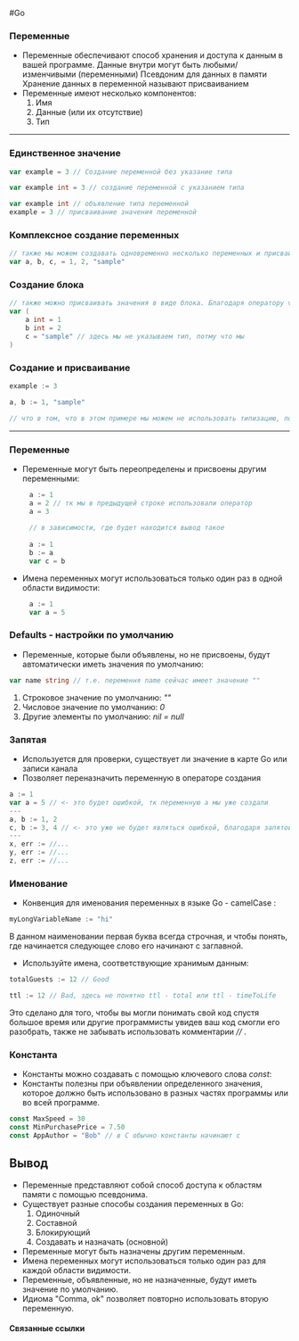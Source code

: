#Go 

### Переменные 
- Переменные обеспечивают способ хранения и доступа к данным в вашей программе.
	Данные внутри могут быть любыми/изменчивыми (переменными)
	Псевдоним для данных в памяти
	Хранение данных в переменной называют присваиванием
- Переменные имеют несколько компонентов:
	1. Имя
	2. Данные (или их отсутствие)
	3. Тип
---
### Единственное значение
```go
var example = 3 // Создание переменной без указание типа

var example int = 3 // создание переменной с указанием типа

var example int // объявление типа переменной
example = 3 // присваивание значения переменной 


```
### Комплексное создание переменных
```go
// также мы можем создавать одновременно несколько переменных и присваивать им значения
var a, b, c, = 1, 2, "sample"
```
### Создание блока
```go
// также можно присваивать значения в виде блока. Благодаря оператору var и () мы показываем, что в скобочках мы создаем переменные
var (
	a int = 1
	b int = 2
	c = "sample" // здесь мы не указываем тип, потму что мы                        уже используем "", которые показывают                          компилятору, что это уже строчные значения
)
```
### Создание и присваивание 
```go
example := 3

a, b := 1, "sample"

// что в том, что в этом примере мы можем не использовать типизацию, потому что она автоматически все делает благодаря :=
```
---
### Переменные 
- Переменные могут быть переопределены и присвоены другим переменными:
```go
	 a := 1
	 a = 2 // тк мы в предыдущей строке использовали оператор                создания и присвоения, то в следующих строках мы               можем его не использовать
	 a = 3
	 
	 // в зависимости, где будет находится вывод такое                 значение мы и получим
	
	 a := 1
	 b := a
	 var c = b 
```
- Имена переменных могут использоваться только один раз в одной области видимости:
```go
	 a := 1
	 var a = 5
```

### Defaults - настройки по умолчанию
- Переменные, которые были объявлены, но не присвоены, будут автоматически иметь значения по умолчанию:
```go
var name string // т.е. перемення name сейчас имеет значение ""
```
1) Строковое значение по умолчанию: _""_
2) Числовое значение по умолчанию: _0_
3) Другие элементы по умолчанию: _nil = null_  

### Запятая
- Используется для проверки, существует ли значение в карте Go или записи канала
- Позволяет переназначить переменную в операторе создания
```go 
a := 1
var a = 5 // <- это будет ошибкой, тк переменную а мы уже создали
---
a, b := 1, 2
c, b := 3, 4 // <- это уже не будет являться ошибкой, благодаря запятой
---
x, err := //...
y, err := //...
z, err := //...
```

### Именование
- Конвенция для именования переменных в языке Go - camelCase :
```go
myLongVariableName := "hi"
```
В данном наименовании первая буква всегда строчная, и чтобы понять, где начинается следующее слово его начинают с заглавной.

- Используйте имена, соответствующие хранимым данным:
```go
totalGuests := 12 // Good

ttl := 12 // Bad, здесь не понятно ttl - total или ttl - timeToLife
```
Это сделано для того, чтобы вы могли понимать свой код спустя большое время или другие программисты увидев ваш код смогли его разобрать, также не забывать использовать комментарии _//_ .

### Константа
- Константы можно создавать с помощью ключевого слова _const_:
- Константы полезны при объявлении определенного значения, которое должно быть использовано в разных частях программы или во всей программе.
```go
const MaxSpeed = 30
const MinPurchasePrice = 7.50
const AppAuthor = "Bob" // в С обычно константы начинают с                                строчной буквы но в Go мы начинаем                             с заглавной, также мы не используем                            оператор создания и присваивания
```

## Вывод
- Переменные представляют собой способ доступа к областям памяти с помощью псевдонима.
- Существует разные способы создания переменных в Go:
	 1. Одиночный
	 2. Составной
	 3. Блокирующий
	 4. Создавать и назначать (основной)
- Переменные могут быть назначены другим переменным.
- Имена переменных могут использоваться только один раз для каждой области видимости.
- Переменные, объявленные, но не назначенные, будут иметь значение по умолчанию.
- Идиома "Comma, ok" позволяет повторно использовать вторую переменную.

#### Связанные ссылки